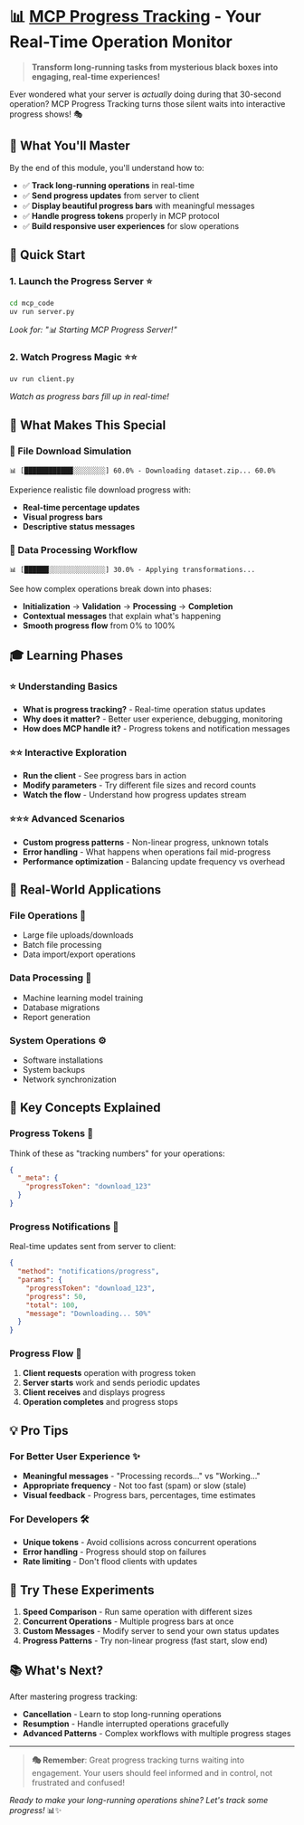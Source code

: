 # 📊 [MCP Progress Tracking](https://modelcontextprotocol.io/specification/2025-03-26/basic/utilities/progress) - Your Real-Time Operation Monitor

> **Transform long-running tasks from mysterious black boxes into engaging, real-time experiences!** 

Ever wondered what your server is *actually* doing during that 30-second operation? MCP Progress Tracking turns those silent waits into interactive progress shows! 🎭

## 🎯 **What You'll Master**

By the end of this module, you'll understand how to:
- ✅ **Track long-running operations** in real-time
- ✅ **Send progress updates** from server to client  
- ✅ **Display beautiful progress bars** with meaningful messages
- ✅ **Handle progress tokens** properly in MCP protocol
- ✅ **Build responsive user experiences** for slow operations

## 🚀 **Quick Start**

### **1. Launch the Progress Server** ⭐
```bash
cd mcp_code
uv run server.py
```
*Look for: "📊 Starting MCP Progress Server!"*

### **2. Watch Progress Magic** ⭐⭐
```bash
uv run client.py
```
*Watch as progress bars fill up in real-time!*

## 🎪 **What Makes This Special**

### **📁 File Download Simulation**
```
📊 [████████████░░░░░░░░] 60.0% - Downloading dataset.zip... 60.0%
```
Experience realistic file download progress with:
- **Real-time percentage updates**
- **Visual progress bars** 
- **Descriptive status messages**

### **🔄 Data Processing Workflow**
```
📊 [██████░░░░░░░░░░░░░░] 30.0% - Applying transformations...
```
See how complex operations break down into phases:
- **Initialization** → **Validation** → **Processing** → **Completion**
- **Contextual messages** that explain what's happening
- **Smooth progress flow** from 0% to 100%

## 🎓 **Learning Phases**

### **⭐ Understanding Basics**
- **What is progress tracking?** - Real-time operation status updates
- **Why does it matter?** - Better user experience, debugging, monitoring
- **How does MCP handle it?** - Progress tokens and notification messages

### **⭐⭐ Interactive Exploration** 
- **Run the client** - See progress bars in action
- **Modify parameters** - Try different file sizes and record counts
- **Watch the flow** - Understand how progress updates stream

### **⭐⭐⭐ Advanced Scenarios**
- **Custom progress patterns** - Non-linear progress, unknown totals
- **Error handling** - What happens when operations fail mid-progress
- **Performance optimization** - Balancing update frequency vs overhead

## 🔧 **Real-World Applications**

### **File Operations** 📁
- Large file uploads/downloads
- Batch file processing
- Data import/export operations

### **Data Processing** 🔄
- Machine learning model training
- Database migrations
- Report generation

### **System Operations** ⚙️
- Software installations
- System backups
- Network synchronization

## 🧠 **Key Concepts Explained**

### **Progress Tokens** 🎫
Think of these as "tracking numbers" for your operations:
```json
{
  "_meta": {
    "progressToken": "download_123"
  }
}
```

### **Progress Notifications** 📢
Real-time updates sent from server to client:
```json
{
  "method": "notifications/progress",
  "params": {
    "progressToken": "download_123",
    "progress": 50,
    "total": 100,
    "message": "Downloading... 50%"
  }
}
```

### **Progress Flow** 🌊
1. **Client requests** operation with progress token
2. **Server starts** work and sends periodic updates
3. **Client receives** and displays progress
4. **Operation completes** and progress stops

## 💡 **Pro Tips**

### **For Better User Experience** ✨
- **Meaningful messages** - "Processing records..." vs "Working..."
- **Appropriate frequency** - Not too fast (spam) or slow (stale)
- **Visual feedback** - Progress bars, percentages, time estimates

### **For Developers** 🛠️
- **Unique tokens** - Avoid collisions across concurrent operations
- **Error handling** - Progress should stop on failures
- **Rate limiting** - Don't flood clients with updates

## 🎯 **Try These Experiments**

1. **Speed Comparison** - Run same operation with different sizes
2. **Concurrent Operations** - Multiple progress bars at once
3. **Custom Messages** - Modify server to send your own status updates
4. **Progress Patterns** - Try non-linear progress (fast start, slow end)

## 📚 **What's Next?**

After mastering progress tracking:
- **Cancellation** - Learn to stop long-running operations
- **Resumption** - Handle interrupted operations gracefully
- **Advanced Patterns** - Complex workflows with multiple progress stages

---

> **🎭 Remember**: Great progress tracking turns waiting into engagement. Your users should feel informed and in control, not frustrated and confused! 

*Ready to make your long-running operations shine? Let's track some progress!* 📊✨